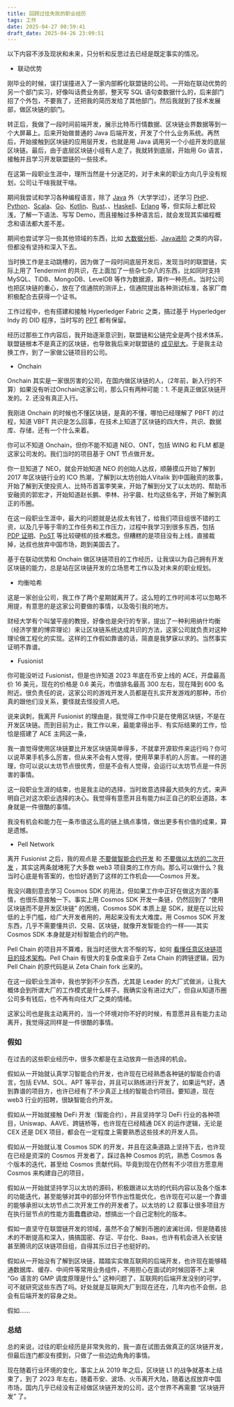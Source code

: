 ```yaml
---
title: 回顾过往失败的职业经历
tags: 工作
date: 2025-04-27 00:59:41
draft_date: 2025-04-26 23:09:51
---
```



以下内容不涉及现状和未来，只分析和反思过去已经是既定事实的情况。

- 联动优势

刚毕业的时候，误打误撞进入了一家内部孵化联盟链的公司。一开始在联动优势的另一个部门实习，好像叫话费业务部，整天写 SQL 语句查数据什么的，后来部门招了个外包，不要我了，还把我的简历发给了其他部门，然后我就到了技术发展部，做区块链的部门。

转正后，我做了一段时间前端开发，展示比特币行情数据、区块链业界数据等到一个大屏幕上。后来开始做普通的 Java 后端开发，开发了个什么业务系统。再然后，开始接触到区块链的应用层开发，也就是用 Java 调用另一个小组开发的底层区块链。最后，由于底层区块链小组有人走了，我就转到底层，开始用 Go 语言，接触并且学习开发联盟链的一些技术。

在这第一段职业生涯中，理所当然是十分迷茫的，对于未来的职业方向几乎没有规划，公司让干啥我就干啥。

期间我尝试和学习各种编程语言，除了 [Java](/2018/10/31/Java11%E6%95%99%E7%A8%8B/) 外（大学学过），还学习 [PHP](/2018/11/01/PHP7%E8%AE%A9%E4%BB%A3%E7%A0%81%E6%9B%B4%E4%BC%98%E9%9B%85/)、[Python](/2018/12/02/Python%E8%8E%B7%E5%8F%96%E6%B5%B7%E8%B4%BC%E7%8E%8B%E6%9B%B4%E6%96%B0%E4%BF%A1%E6%81%AF/)、[Scala](/2018/12/17/Scala%E8%AF%AD%E6%B3%95%E5%9F%BA%E7%A1%80/)、[Go](/2019/03/15/Go%E8%AF%AD%E8%A8%80%E5%9F%BA%E6%9C%AC%E8%AF%AD%E6%B3%95/)、[Kotlin](/2019/07/06/Kotlin%EF%BC%9A%E7%AE%80%E5%8C%96%E7%89%88%E7%9A%84Scala/)、[Rust](/2019/08/19/Rust%E5%9F%BA%E7%A1%80%E8%AF%AD%E6%B3%95%E6%A6%82%E8%BF%B0/)、、[Haskell](/2019/11/26/Haskell中的Monad是什么？/)、[Erlang](/2020/03/31/从Erlang开始了解Actor模型/) 等，但实际上都比较浅，了解一下语法、写写 Demo，而且接触过多种语言后，就会发现其实编程概念和语法都大差不差。

期间也尝试学习一些其他领域的东西，比如 [大数据分析](https://github.com/smallyunet/data-engrg-cookbook)、[Java进阶](https://github.com/smallyunet/advanced-java) 之类的内容，但都没有坚持和深入下去。

当时换工作是主动跳槽的，因为做了一段时间底层开发后，发现当时的联盟链，实际上用了 Tendermint 的共识，在上面加了一些杂七杂八的东西，比如同时支持 MySQL、TiDB、MongoDB、LevelDB 等作为数据源，算作一种亮点。当时公司也把区块链的重心，放在了信通院的测评上，信通院提出各种测试标准，各家厂商积极配合去获得一个证书。

工作过程中，也有搭建和接触 Hyperledger Fabric 之类，搞过基于 Hyperledger Indy 的 DID 程序，当时写的 [PPT](https://slide-share.smallyu.net/) 都有保留。

经历过那些工作内容后，我开始逐渐意识到，联盟链和公链完全是两个技术体系，联盟链根本不是真正的区块链，也导致我后来对联盟链的 [成见挺大](/2021/09/29/%E8%81%94%E7%9B%9F%E9%93%BE%E6%AF%94%E5%85%AC%E6%9C%89%E9%93%BE%E5%B7%AE%E5%9C%A8%E5%93%AA%E5%84%BF/)。于是我主动换工作，到了一家做公链项目的公司。

- Onchain

Onchain 其实是一家很厉害的公司，在国内做区块链的人，（2年前，新入行的不算）如果没有听过Onchain这家公司，那么只有两种可能：1. 不是真正做区块链开发的。2. 还没有真正入行。

我刚进 Onchain 的时候也不懂区块链，是真的不懂，哪怕已经理解了 PBFT 的过程，知道 VBFT 共识是怎么回事，在技术上知道了区块链的四大件，共识、数据库、存储，还有一个什么来着。

你可以不知道 Onchain，但你不能不知道 NEO、ONT，包括 WING 和 FLM 都是这家公司发的。我们当时的项目基于 ONT 节点做开发。

你一旦知道了 NEO，就会开始知道 NEO 的创始人达叔，顺藤摸瓜开始了解到 2017 年区块链行业的 ICO 热潮，了解到以太坊创始人Vitalik 到中国融资的故事，开始了解到天使投资人、比特币首富李笑来，开始了解到分叉了以太坊的、帮助币安融资的郭宏才，开始知道赵长鹏、李林、孙宇晨、杜均这些名字，开始了解到真正的币圈。

在这一段职业生涯中，最大的问题就是达叔太有钱了，给我们项目组很不错的工资，以及几乎等于零的工作任务和工作压力，过程中我学习到很多东西，包括 [PDP 证明](/2022/12/14/对-S-PDP-文件证明的示例和解释/)、[PoST](/2022/12/20/Proof-of-Storage-Space-Replication-的区别/) 等比较硬核的技术概念。但糟糕的是项目没有上线，直接裁掉，达叔也放弃中国市场，跑到美国去了。

基于在联动优势和 Onchain 做区块链项目的工作经历，让我误以为自己拥有开发区块链的能力，总是站在区块链开发的立场思考工作以及对未来的职业规划。

- 均衡哈希

这是一家创业公司，我工作了两个星期就离开了。这么短的工作时间本可以忽略不用提，有意思的是这家公司要做的事情，以及吸引我的地方。

财经大学有个叫皱平座的教授，好像也是央行的专家，提出了一种利用纳什均衡（经济学里的博弈理论）来让区块链系统达成共识的方法，这家公司就负责对这种理论做工程化的实现。这样的工作假如靠谱的话，简直是我梦寐以求的。当然事实证明不靠谱。


- Fusionist

你可能没听过 Fusionist，但是也许知道 2023 年底在币安上线的 ACE，开盘最高价 16 美元，现在的价格是 0.6 美元，市值排名最高 300 左右，现在降到 600 名附近。很负责任的说，这家公司的游戏开发人员都是在扎实开发游戏的那种，币价真的跟他们没关系，要怪就去怪投资人吧。

说来讽刺，我离开 Fusionist 的理由是，我觉得工作中只是在使用区块链，不是在开发区块链。而到目前为止，我工作以来，最能拿得出手、有实际结果的工作，恰恰是搭建了 ACE 主网这一条，

我一直觉得使用区块链要比开发区块链简单得多，不就拿开源软件来运行吗？你可以说苹果手机多么厉害，但从来不会有人觉得，使用苹果手机的人厉害。一样的道理，你可以说以太坊节点很优秀，但是不会有人觉得，会运行以太坊节点是一件厉害的事情。

这一段职业生涯的结束，也是我主动的选择，当时故意选择最大损失的方式，来声明自己对这次职业选择的决心。我觉得有意愿并且有能力纠正自己的职业道路，本身就是一件很酷的事情。

我没有机会和能力在一条市值这么高的链上搞点事情，做出更多有价值的成果，算是遗憾。

- Pell Network

离开 Fusionist 之后，我的观点是 [不要做智能合约开发](/2024/09/11/为什么不要做智能合约开发和DeFi开发/) 和 [不要做以太坊的二次开发](/2024/09/12/为什么不要做以太坊的二次开发/) ，其实这两条就堵死了大多数 web3 项目类的工作方向。那么可以做什么？我当时心底是有答案的，也恰好遇到了这样的工作机会——Cosmos 开发。

我没兴趣刻意去学习 Cosmos SDK 的用法，但如果工作中正好在做这方面的事情，也很乐意接触一下。事实上用 Cosmos SDK 开发一条链，仍然回到了 “使用区块链而不是开发区块链” 的困境，Cosmos SDK 本质上是 SDK，就是在以比较低的上手门槛，给广大开发者用的，用起来没有太大难度。用 Cosmos SDK 开发东西，几乎不需要懂共识、交易、区块链，就像开发智能合约一样——其实 Cosmos SDK 本身就是对标智能合约的产物。

Pell Chain 的项目并不算难，我当时还很大言不惭的写，如何 [看懂任意区块链项目的技术架构](/2024/10/15/看懂任意区块链项目的技术架构/)。Pell Chain 有很大的复杂度来自于 Zeta Chain 的跨链逻辑，因为 Pell Chain 的原代码是从 Zeta Chain fork 出来的。

在这一段职业生涯中，我也学到不少东西，尤其是 Leader 的大厂式做派，让我大概体会到所谓大厂的工作模式是什么样子。我确实没有进过大厂，但自从知道币圈公司多有钱后，也不再有向往大厂之类的情绪。

这家公司也是我主动离开的，当一个环境对你不好的时候，有意愿并且有能力主动离开，我觉得这同样是一件很酷的事情。

### 假如

在过去的这些职业经历中，很多次都是在主动放弃一些选择的机会。

假如从一开始就认真学习智能合约开发，也许现在已经熟悉各种链的智能合约语言，包括 EVM、SOL、APT 等平台，并且可以熟练进行开发了，如果运气好，遇到靠谱的项目方，也许已经有了不少真正上线的智能合约项目。要知道，现在 web3 行业的招聘，很缺智能合约开发。

假如从一开始就接触 DeFi 开发（智能合约），并且坚持学习 DeFi 行业的各种项目，Uniswap、AAVE、跨链桥等，也许现在已经精通 DEX 的运作逻辑，无论是 CEX 还是 DEX 项目，都会在一定程度上需要熟悉这些技术的开发人员。

假如从一开始就认准 Cosmos SDK 的开发，并且在这条道路上坚持下去，也许现在已经是资深的 Cosmos 开发者了，踩过各种 Cosmos 的坑，熟悉 Cosmos 各个版本的迭代，甚至给 Cosmos 贡献代码。毕竟到现在仍然有不少项目方愿意用 Cosmos 来构建自己的项目，

假如从一开始就坚持学习以太坊的源码，积极跟进以太坊的代码内容以及各个版本的功能迭代，甚至能够对其中的部分环节作出性能优化，也许现在可以是一个靠谱的能够承担以太坊节点二次开发工作的开发者了。以太坊的 L2 叙事让很多项目方在执行层节点的性能方面蠢蠢欲动，想搞出一个自己定制化的版本。

假如一直坚守在联盟链开发的领域，虽然不会了解到币圈的波澜壮阔，但是随着技术的不断提高和深入，搞搞国密、存证、平台化、Baas，也许有机会进入长安链甚至腾讯的区块链项目组，自得其乐过日子也挺好的。

假如从一开始没有了解到区块链，踏踏实实做互联网的后端开发，也许现在能够精通数据库、缓存、中间件等常用业务组件，不用担心在面试的时候回答不上来 “Go 语言的 GMP 调度原理是什么” 这种问题了，互联网的后端开发没别的可学，可不就研究这些东西了吗。好处就是互联网大厂到现在还在，几年内也不会倒，总会有后端开发的容身之处。

假如……

### 总结

总的来说，过往的职业经历是非常失败的，我一直在试图去做真正的区块链开发，但最后连门都没有摸到，只做了一些边边角角的事情。

现在随着行业环境的变化，事实上从 2019 年之后，区块链 L1 的战争就基本上结束了，到了 2023 年左右，随着币安、波场、火币离开大陆，随着达叔放弃中国市场，国内几乎已经没有正经做区块链开发的公司，这个世界不再需要 “区块链开发” 了。


